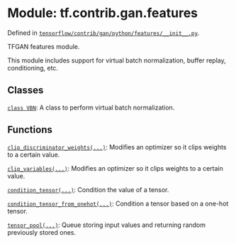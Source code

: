 <div itemscope itemtype="http://developers.google.com/ReferenceObject">
<meta itemprop="name" content="tf.contrib.gan.features" />
<meta itemprop="path" content="Stable" />
</div>

# Module: tf.contrib.gan.features



Defined in [`tensorflow/contrib/gan/python/features/__init__.py`](https://www.tensorflow.org/code/tensorflow/contrib/gan/python/features/__init__.py).

TFGAN features module.

This module includes support for virtual batch normalization, buffer replay,
conditioning, etc.

## Classes

[`class VBN`](../../../tf/contrib/gan/features/VBN.md): A class to perform virtual batch normalization.

## Functions

[`clip_discriminator_weights(...)`](../../../tf/contrib/gan/features/clip_discriminator_weights.md): Modifies an optimizer so it clips weights to a certain value.

[`clip_variables(...)`](../../../tf/contrib/gan/features/clip_variables.md): Modifies an optimizer so it clips weights to a certain value.

[`condition_tensor(...)`](../../../tf/contrib/gan/features/condition_tensor.md): Condition the value of a tensor.

[`condition_tensor_from_onehot(...)`](../../../tf/contrib/gan/features/condition_tensor_from_onehot.md): Condition a tensor based on a one-hot tensor.

[`tensor_pool(...)`](../../../tf/contrib/gan/features/tensor_pool.md): Queue storing input values and returning random previously stored ones.

